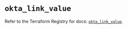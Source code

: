 # `okta_link_value`

Refer to the Terraform Registry for docs: [`okta_link_value`](https://registry.terraform.io/providers/okta/okta/4.12.0/docs/resources/link_value).
